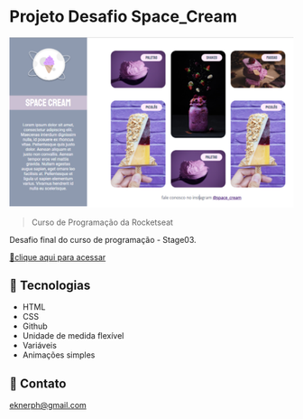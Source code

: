# Projeto Desafio Space_Cream

![preview](./github/space_cream.png)


> Curso de Programação da Rocketseat

Desafio final do curso de programação - Stage03.

[🔗clique aqui para acessar](https://eknerph.github.io/stage03_spaceCream/)


## 🔧 Tecnologias

- HTML
- CSS
- Github
- Unidade de medida flexível
- Variáveis
- Animações simples

## 🎁 Contato

eknerph@gmail.com
